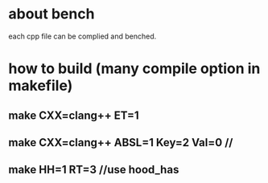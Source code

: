 # about bench
  each cpp file can be complied and benched.
 
# how to build (many compile option in makefile)
 ##  make CXX=clang++ ET=1
 ##  make CXX=clang++ ABSL=1 Key=2 Val=0 //
 ##  make HH=1   RT=3                             //use hood_has
